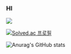 ### HI

<a href="https://www.youtube.com/channel/UCaAb2OLl6Wk9V_KJ33HA4_w" target="_blank"><img src="https://img.shields.io/badge/카르마-000000?style=for-the-badge&logo=Youtube&logoColor=#FF0000"/></a>

[![Solved.ac
프로필](http://mazassumnida.wtf/api/v2/generate_badge?boj=karma2)](https://solved.ac/karma2)

![Anurag's GitHub stats](https://github-readme-stats.vercel.app/api?username=karma244&hide=contribs,prs)
